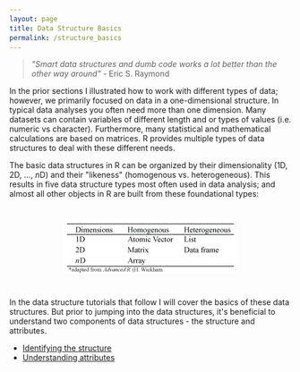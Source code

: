 ```yaml
---
layout: page
title: Data Structure Basics
permalink: /structure_basics
---
```


> *"Smart data structures and dumb code works a lot better than the other way around"* - Eric S. Raymond

In the prior sections I illustrated how to work with different types of data; however, we primarily focused on data in a one-dimensional structure.  In typical data analyses you often need more than one dimension.  Many datasets can contain variables of different length and or types of values (i.e. numeric vs character).  Furthermore, many statistical and mathematical calculations are based on matrices.  R provides multiple types of data structures to deal with these different needs.

The basic data structures in R can be organized by their dimensionality (1D, 2D, ..., *n*D) and their "likeness" (homogenous vs. heterogeneous).  This results in five data structure types most often used in data analysis; and almost all other objects in R are built from these foundational types:

<p>
<center>
<img src="/public/images/r_vocab/data_structure_types.png" alt="Data Structure Types" vspace="25">
</center>  
</p>

In the data structure tutorials that follow I will cover the basics of these data structures.  But prior to jumping into the data structures, it's beneficial to understand two components of data structures - the structure and attributes.  

- [Identifying the structure]()
- [Understanding attributes](http://uc-r.github.io/understanding_attributes)


